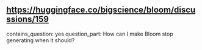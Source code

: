 ## https://huggingface.co/bigscience/bloom/discussions/159

contains_question: yes
question_part: How can I make Bloom stop generating when it should?